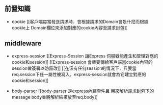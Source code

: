 
## 前置知識

- cookie
[[客戶端每當發送請求時，會根據請求的Domain會是什麼而根據cookie上 Domain欄位來添加對應的cookie內容至請求封包]]

## middleware
- express-session
[[Express-Session 讓Express 伺服器能產生和管理對應的cookie和session]]
[[Express-session 會替要傳給客戶端當cookie內容的session做簽署以防竄改]]
[[在沒有任何session的情況下，只要當req.session下任一屬性被寫入，express-session就會為它建立對應的cookie和session]]

- body-parser
[[body-parser 是express內建套件且 用來解析請求封包下的message body並將解析結果放至req.body]]


